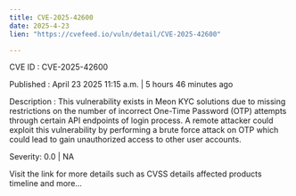 ```yaml
---
title: CVE-2025-42600
date: 2025-4-23
lien: "https://cvefeed.io/vuln/detail/CVE-2025-42600"

---
```


CVE ID : CVE-2025-42600

Published :  April 23
2025
11:15 a.m. | 5 hours
46 minutes ago

Description : This vulnerability exists in Meon KYC solutions due to missing restrictions on the number of incorrect One-Time Password (OTP) attempts through certain API endpoints of login process. A remote attacker could exploit this vulnerability by performing a brute force attack on OTP
which could lead to gain unauthorized access to other user accounts.

Severity: 0.0 | NA

Visit the link for more details
such as CVSS details
affected products
timeline
and more...
